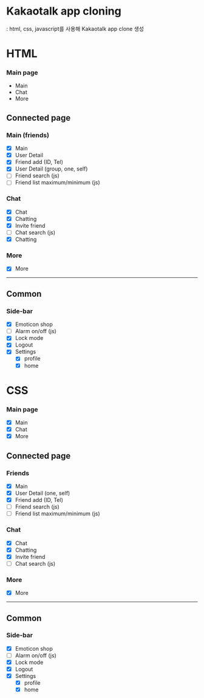 # Kakaotalk app cloning

: html, css, javascript를 사용해 Kakaotalk app clone 생성

# HTML

### Main page

- Main
- Chat
- More

## Connected page

### Main (friends)

- [x] Main
- [x] User Detail
- [x] Friend add (ID, Tel)
- [x] User Detail (group, one, self)
- [ ] Friend search (js)
- [ ] Friend list maximum/minimum (js)

### Chat

- [x] Chat
- [x] Chatting
- [x] Invite friend
- [ ] Chat search (js)
- [x] Chatting

### More

- [x] More

---

## Common

### Side-bar

- [x] Emoticon shop
- [ ] Alarm on/off (js)
- [x] Lock mode
- [x] Logout
- [x] Settings
  - [x] profile
  - [x] home

# CSS

### Main page

- [x] Main
- [x] Chat
- [x] More

## Connected page

### Friends

- [x] Main
- [x] User Detail (one, self)
- [x] Friend add (ID, Tel)
- [ ] Friend search (js)
- [ ] Friend list maximum/minimum (js)

### Chat

- [x] Chat
- [x] Chatting
- [x] Invite friend
- [ ] Chat search (js)

### More

- [x] More

---

## Common

### Side-bar

- [x] Emoticon shop
- [ ] Alarm on/off (js)
- [x] Lock mode
- [x] Logout
- [x] Settings
  - [x] profile
  - [x] home
